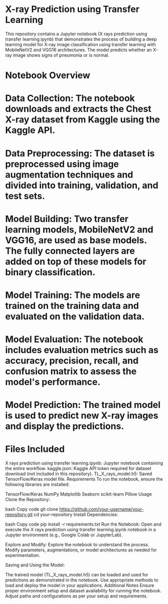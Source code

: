
# X-ray Prediction using Transfer Learning
This repository contains a Jupyter notebook (X rays prediction using transfer learning.ipynb) that demonstrates the process of building a deep learning model for X-ray image classification using transfer learning with MobileNetV2 and VGG16 architectures. The model predicts whether an X-ray image shows signs of pneumonia or is normal.

# Notebook Overview
# Data Collection: The notebook downloads and extracts the Chest X-ray dataset from Kaggle using the Kaggle API.
# Data Preprocessing: The dataset is preprocessed using image augmentation techniques and divided into training, validation, and test sets.
# Model Building: Two transfer learning models, MobileNetV2 and VGG16, are used as base models. The fully connected layers are added on top of these models for binary classification.
# Model Training: The models are trained on the training data and evaluated on the validation data.
# Model Evaluation: The notebook includes evaluation metrics such as accuracy, precision, recall, and confusion matrix to assess the model's performance.
# Model Prediction: The trained model is used to predict new X-ray images and display the predictions.
# Files Included
X rays prediction using transfer learning.ipynb: Jupyter notebook containing the entire workflow.
kaggle.json: Kaggle API token required for dataset download (not included in this repository).
TL_X_rays_model.h5: Saved TensorFlow/Keras model file.
Requirements
To run the notebook, ensure the following libraries are installed:

TensorFlow/Keras
NumPy
Matplotlib
Seaborn
scikit-learn
Pillow
Usage
Clone the Repository:

bash
Copy code
git clone https://github.com/your-username/your-repository.git
cd your-repository
Install Dependencies:

bash
Copy code
pip install -r requirements.txt
Run the Notebook:
Open and execute the X rays prediction using transfer learning.ipynb notebook in a Jupyter environment (e.g., Google Colab or JupyterLab).

Explore and Modify:
Explore the notebook to understand the process. Modify parameters, augmentations, or model architectures as needed for experimentation.

Saving and Using the Model:

The trained model (TL_X_rays_model.h5) can be loaded and used for predictions as demonstrated in the notebook.
Use appropriate methods to load and deploy the model in your applications.
Additional Notes
Ensure proper environment setup and dataset availability for running the notebook.
Adjust paths and configurations as per your setup and requirements.

